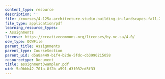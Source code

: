 ```yaml
---
content_type: resource
description: ''
file: /courses/4-125a-architecture-studio-building-in-landscapes-fall-2005/5a9bbb42701a8f2ba591d3f032cd3f33_assignment3wampler.pdf
file_type: application/pdf
learning_resource_types:
- Assignments
license: https://creativecommons.org/licenses/by-nc-sa/4.0/
ocw_type: OCWFile
parent_title: Assignments
parent_type: CourseSection
parent_uid: d5a8a449-b1f4-b2de-5fdc-cb3990215058
resourcetype: Document
title: assignment3wampler.pdf
uid: 5a9bbb42-701a-8f2b-a591-d3f032cd3f33
---
```

